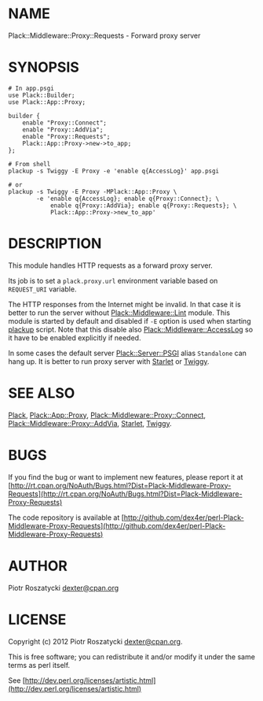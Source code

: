 # NAME

Plack::Middleware::Proxy::Requests - Forward proxy server

# SYNOPSIS

    # In app.psgi
    use Plack::Builder;
    use Plack::App::Proxy;

    builder {
        enable "Proxy::Connect";
        enable "Proxy::AddVia";
        enable "Proxy::Requests";
        Plack::App::Proxy->new->to_app;
    };

    # From shell
    plackup -s Twiggy -E Proxy -e 'enable q{AccessLog}' app.psgi

    # or
    plackup -s Twiggy -E Proxy -MPlack::App::Proxy \
            -e 'enable q{AccessLog}; enable q{Proxy::Connect}; \
                enable q{Proxy::AddVia}; enable q{Proxy::Requests}; \
                Plack::App::Proxy->new_to_app'

# DESCRIPTION

This module handles HTTP requests as a forward proxy server.

Its job is to set a `plack.proxy.url` environment variable based on
`REQUEST_URI` variable.

The HTTP responses from the Internet might be invalid. In that case it is
better to run the server without [Plack::Middleware::Lint](http://search.cpan.org/perldoc?Plack::Middleware::Lint) module. This
module is started by default and disabled if `-E` option is used when
starting [plackup](http://search.cpan.org/perldoc?plackup) script. Note that this disable also
[Plack::Middleware::AccessLog](http://search.cpan.org/perldoc?Plack::Middleware::AccessLog) so it have to be enabled explicitly if needed.

In some cases the default server [Plack::Server::PSGI](http://search.cpan.org/perldoc?Plack::Server::PSGI) alias `Standalone`
can hang up. It is better to run proxy server with [Starlet](http://search.cpan.org/perldoc?Starlet) or [Twiggy](http://search.cpan.org/perldoc?Twiggy).

# SEE ALSO

[Plack](http://search.cpan.org/perldoc?Plack), [Plack::App::Proxy](http://search.cpan.org/perldoc?Plack::App::Proxy), [Plack::Middleware::Proxy::Connect](http://search.cpan.org/perldoc?Plack::Middleware::Proxy::Connect),
[Plack::Middleware::Proxy::AddVia](http://search.cpan.org/perldoc?Plack::Middleware::Proxy::AddVia), [Starlet](http://search.cpan.org/perldoc?Starlet), [Twiggy](http://search.cpan.org/perldoc?Twiggy).

# BUGS

If you find the bug or want to implement new features, please report it at
[http://rt.cpan.org/NoAuth/Bugs.html?Dist=Plack-Middleware-Proxy-Requests](http://rt.cpan.org/NoAuth/Bugs.html?Dist=Plack-Middleware-Proxy-Requests)

The code repository is available at
[http://github.com/dex4er/perl-Plack-Middleware-Proxy-Requests](http://github.com/dex4er/perl-Plack-Middleware-Proxy-Requests)

# AUTHOR

Piotr Roszatycki <dexter@cpan.org>

# LICENSE

Copyright (c) 2012 Piotr Roszatycki <dexter@cpan.org>.

This is free software; you can redistribute it and/or modify it under
the same terms as perl itself.

See [http://dev.perl.org/licenses/artistic.html](http://dev.perl.org/licenses/artistic.html)
